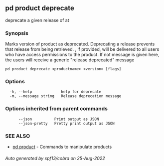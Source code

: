 ## pd product deprecate

deprecate a given release of <productname> at <version>

### Synopsis

Marks version <version> of product <productname> as deprecated.
Deprecating a release prevents that release from being retrieved.
<message>, if provided, will be delivered to all users who have access
permissions to the product. If not message is given here, the users will
receive a generic "release deprecated" message

```
pd product deprecate <productname> <version> [flags]
```

### Options

```
  -h, --help             help for deprecate
  -m, --message string   Release deprecation message
```

### Options inherited from parent commands

```
      --json          Print output as JSON
      --json-pretty   Pretty print output as JSON
```

### SEE ALSO

* [pd product](/docs/commands/pd_product.html)	 - Commands to manipulate products

###### Auto generated by spf13/cobra on 25-Aug-2022
